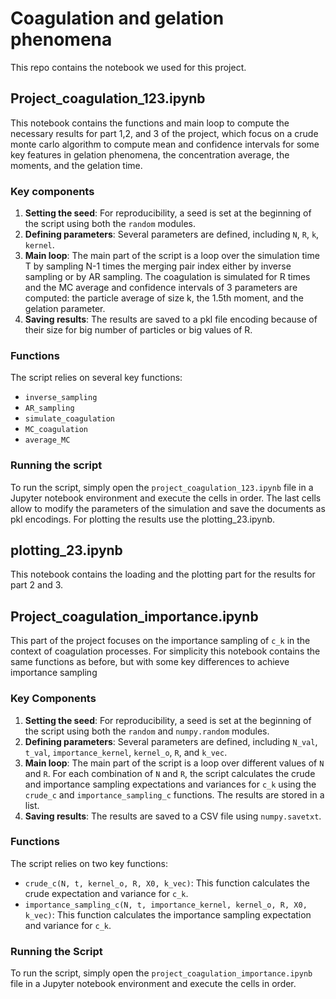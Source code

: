 # Coagulation and gelation phenomena
This repo contains the notebook we used for this project.

## Project_coagulation_123.ipynb
This notebook contains the functions and main loop to compute the necessary results for part 1,2, and 3 of the project, which focus on a crude monte carlo algorithm to compute mean and confidence intervals for some key features in gelation phenomena, the concentration average, the moments, and the gelation time.

### Key components
1. **Setting the seed**: For reproducibility, a seed is set at the beginning of the script using both the `random` modules.
2. **Defining parameters**: Several parameters are defined, including `N`, `R`, `k`, `kernel`.
3. **Main loop**: The main part of the script is a loop over the simulation time T by sampling N-1 times the merging pair index either by inverse sampling or by AR sampling. The coagulation is simulated for R times and the MC average and confidence intervals of 3 parameters are computed: the particle average of size k, the 1.5th moment, and the gelation parameter.
4. **Saving results**: The results are saved to a pkl file encoding because of their size for big number of particles or big values of R.


### Functions
The script relies on several key functions:

- `inverse_sampling`
- `AR_sampling`
- `simulate_coagulation`
- `MC_coagulation`
- `average_MC`


### Running the script

To run the script, simply open the `project_coagulation_123.ipynb` file in a Jupyter notebook environment and execute the cells in order. The last cells allow to modify the parameters of the simulation and save the documents as pkl encodings. For plotting the results use the plotting_23.ipynb.

## plotting_23.ipynb

This notebook contains the loading and the plotting part for the results for part 2 and 3.


## Project_coagulation_importance.ipynb
This part of the project focuses on the importance sampling of `c_k` in the context of coagulation processes. For simplicity this notebook contains the same functions as before, but with some key differences to achieve importance sampling

### Key Components

1. **Setting the seed**: For reproducibility, a seed is set at the beginning of the script using both the `random` and `numpy.random` modules.
2. **Defining parameters**: Several parameters are defined, including `N_val`, `t_val`, `importance_kernel`, `kernel_o`, `R`, and `k_vec`.
3. **Main loop**: The main part of the script is a loop over different values of `N` and `R`. For each combination of `N` and `R`, the script calculates the crude and importance sampling expectations and variances for `c_k` using the `crude_c` and `importance_sampling_c` functions. The results are stored in a list.
4. **Saving results**: The results are saved to a CSV file using `numpy.savetxt`.

### Functions

The script relies on two key functions:

- `crude_c(N, t, kernel_o, R, X0, k_vec)`: This function calculates the crude expectation and variance for `c_k`.
- `importance_sampling_c(N, t, importance_kernel, kernel_o, R, X0, k_vec)`: This function calculates the importance sampling expectation and variance for `c_k`.

### Running the Script

To run the script, simply open the `project_coagulation_importance.ipynb` file in a Jupyter notebook environment and execute the cells in order.
